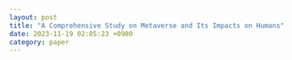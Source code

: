 ```yaml
---
layout: post
title: "A Comprehensive Study on Metaverse and Its Impacts on Humans"
date: 2023-11-19 02:05:23 +0900
category: paper
---
```





